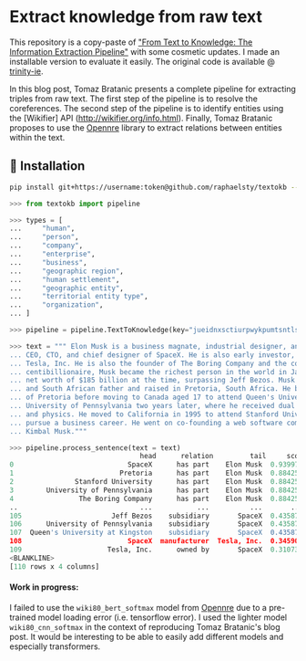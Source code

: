 # Extract knowledge from raw text

This repository is a copy-paste of ["From Text to Knowledge: The Information Extraction Pipeline"](https://towardsdatascience.com/from-text-to-knowledge-the-information-extraction-pipeline-b65e7e30273e) with some cosmetic updates. I made an installable version to evaluate it easily. The original code is available @ [trinity-ie](https://github.com/tomasonjo/trinity-ie).

In this blog post, Tomaz Bratanic presents a complete pipeline for extracting triples from raw text. The first step of the pipeline is to resolve the coreferences. The second step of the pipeline is to identify entities using the [Wikifier] API (http://wikifier.org/info.html). Finally, Tomaz Bratanic proposes to use the [Opennre](https://github.com/thunlp/OpenNRE) library to extract relations between entities within the text.

## 🔧 Installation

```sh
pip install git+https://username:token@github.com/raphaelsty/textokb --upgrade
```

```python
>>> from textokb import pipeline

>>> types = [
...     "human", 
...     "person", 
...     "company", 
...     "enterprise", 
...     "business", 
...     "geographic region", 
...     "human settlement", 
...     "geographic entity", 
...     "territorial entity type", 
...     "organization",
... ]

>>> pipeline = pipeline.TextToKnowledge(key="jueidnxsctiurpwykpumtsntlschpx", types=types)

>>> text = """ Elon Musk is a business magnate, industrial designer, and engineer. He is the founder, 
... CEO, CTO, and chief designer of SpaceX. He is also early investor, CEO, and product architect of 
... Tesla, Inc. He is also the founder of The Boring Company and the co-founder of Neuralink. A 
... centibillionaire, Musk became the richest person in the world in January 2021, with an estimated 
... net worth of $185 billion at the time, surpassing Jeff Bezos. Musk was born to a Canadian mother 
... and South African father and raised in Pretoria, South Africa. He briefly attended the University 
... of Pretoria before moving to Canada aged 17 to attend Queen's University. He transferred to the 
... University of Pennsylvania two years later, where he received dual bachelor's degrees in economics 
... and physics. He moved to California in 1995 to attend Stanford University, but decided instead to 
... pursue a business career. He went on co-founding a web software company Zip2 with his brother 
... Kimbal Musk."""

>>> pipeline.process_sentence(text = text)
                                head      relation         tail     score
0                            SpaceX      has part    Elon Musk  0.939970
1                          Pretoria      has part    Elon Musk  0.884259
2               Stanford University      has part    Elon Musk  0.884259
3        University of Pennsylvania      has part    Elon Musk  0.884259
4                The Boring Company      has part    Elon Musk  0.884259
..                              ...           ...          ...       ...
105                      Jeff Bezos    subsidiary       SpaceX  0.435877
106      University of Pennsylvania    subsidiary       SpaceX  0.435877
107  Queen's University at Kingston    subsidiary       SpaceX  0.435877
108                          SpaceX  manufacturer  Tesla, Inc.  0.345905
109                     Tesla, Inc.      owned by       SpaceX  0.310732
<BLANKLINE>
[110 rows x 4 columns]
```

#### Work in progress:

I failed to use the `wiki80_bert_softmax` model from [Opennre](https://github.com/thunlp/OpenNRE) due to a pre-trained model loading error (i.e. tensorflow error). I used the lighter model `wiki80_cnn_softmax` in the context of reproducing Tomaz Bratanic's blog post. It would be interesting to be able to easily add different models and especially transformers.